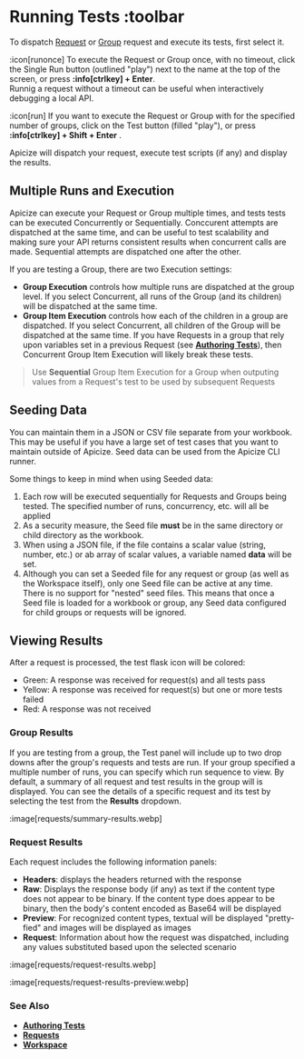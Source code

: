 # Running Tests :toolbar

To dispatch [Request](help:requests) or [Group](help:groups) request and execute its tests, first select it.

:icon[runonce] To execute the Request or Group once, with no timeout, click the Single Run button (outlined "play") next to the name at the top of the screen, or press **:info[ctrlkey] + Enter**.  
Runnig a request without a timeout can be useful when interactively debugging a local API.

:icon[run] If you want to execute the Request or Group with for the specified number of groups, click on the Test button (filled "play"), or press **:info[ctrlkey] + Shift + Enter** .  

Apicize will dispatch your request, execute test scripts (if any) and display the results.  

## Multiple Runs and Execution

Apicize can execute your Request or Group multiple times, and tests tests can be executed Concurrently or Sequentially.  Conccurent attempts are dispatched
at the same time, and can be useful to test scalability and making sure your API returns consistent results when concurrent calls are made.  Sequential 
attempts are dispatched one after the other.

If you are testing a Group, there are two Execution settings:

* **Group Execution** controls how multiple runs are dispatched at the group level.  If you select Concurrent, all runs of the Group (and its children) will be dispatched at the same time.
* **Group Item Execution** controls how each of the children in a group are dispatched.  If you select Concurrent, all children of the Group will be dispatched at the same time.  If you
have Requests in a group that rely upon variables set in a previous Request (see [**Authoring Tests**](help:authoring-tests)), then Concurrent Group Item Execution will likely break these tests.

> Use **Sequential** Group Item Execution for a Group when outputing values from a Request's test to be used by subsequent Requests

## Seeding Data

You can maintain them in a JSON or CSV file separate from your workbook.  This may be useful if you have a large set of test cases
that you want to maintain outside of Apicize.  Seed data can be used from the Apicize CLI runner.

Some things to keep in mind when using Seeded data:

1. Each row will be executed sequentially for Requests and Groups being tested.  The specified number of runs, concurrency, etc. will all be applied
2. As a security measure, the Seed file **must** be in the same directory or child directory as the workbook.
3. When using a JSON file, if the file contains a scalar value (string, number, etc.) or ab array of scalar values, a variable named **data** will be set.
4. Although you can set a Seeded file for any request or group (as well as the Workspace itself), only one Seed file can be active at any time.  There is no support for "nested"
seed files.  This means that once a Seed file is loaded for a workbook or group, any Seed data configured for child groups or requests will be ignored.

## Viewing Results

After a request is processed, the test flask icon will be colored:

* Green:  A response was received for request(s) and all tests pass
* Yellow:  A response was received for request(s) but one or more tests failed
* Red:  A response was not received

### Group Results

If you are testing from a group, the Test panel will include up to two drop downs after the group's requests and tests are run.  If your group specified a multiple number of runs, you can specify which 
run sequence to view.  By default, a summary of all request and test results in the group will is displayed.  You can see the details of a specific request and its test by selecting the test from the 
**Results** dropdown.

:image[requests/summary-results.webp]

### Request Results

Each request includes the following information panels:

* **Headers**: displays the headers returned with the response
* **Raw**:  Displays the response body (if any) as text if the content type does not appear to be binary.  If the content type does appear to be binary, then the body's 
content encoded as Base64 will be displayed
* **Preview**:  For recognized content types, textual will be displayed "pretty-fied" and images will be displayed as images
* **Request**:  Information about how the request was dispatched, including any values substituted based upon the selected scenario

:image[requests/request-results.webp]

:image[requests/request-results-preview.webp]

### See Also

* [**Authoring Tests**](help:authoring-tests)
* [**Requests**](help:requests)
* [**Workspace**](help:home)